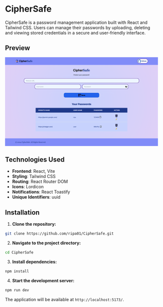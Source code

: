 # CipherSafe

CipherSafe is a password management application built with React and Tailwind CSS. Users can manage their passwords by uploading, deleting and viewing stored credentials in a secure and user-friendly interface.

## Preview

![CipherSafe Preview](ciphersafe.png)

## Technologies Used

- **Frontend**: React, Vite
- **Styling**: Tailwind CSS
- **Routing**: React Router DOM
- **Icons**: Lordicon
- **Notifications**: React Toastify
- **Unique Identifiers**: uuid

## Installation

1. **Clone the repository:**

```bash
git clone https://github.com/ripa01/CipherSafe.git
```

2. **Navigate to the project directory:**

```bash
cd CipherSafe
```

3. **Install dependencies:**

```bash
npm install
```

4. **Start the development server:**

```bash
npm run dev
```

The application will be available at `http://localhost:5173/`.

